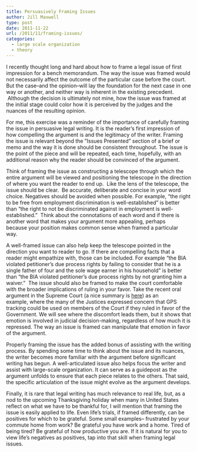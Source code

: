 ```yaml
---
title: Persuasively Framing Issues
author: Jill Maxwell
type: post
date: 2011-11-22
url: /2011/11/framing-issues/
categories:
  - large scale organization
  - theory
---
```

I recently thought long and hard about how to frame a legal issue of first impression for a bench memorandum. The way the issue was framed would not necessarily affect the outcome of the particular case before the court. But the case&#8211;and the opinion&#8211;will lay the foundation for the next case in one way or another, and neither way is inherent in the existing precedent.  Although the decision is ultimately not mine, how the issue was framed at the initial stage could color how it is perceived by the judges and the nuances of the resulting opinion.

For me, this exercise was a reminder of the importance of carefully framing the issue in persuasive legal writing. It is the reader&#8217;s first impression of how compelling the argument is and the legitimacy of the writer. Framing the issue is relevant beyond the &#8221;Issues Presented&#8221; section of a brief or memo and the way it is done should be consistent throughout. The issue is the point of the piece and will be repeated, each time, hopefully, with an additional reason why the reader should be convinced of the argument. 

Think of framing the issue as constructing a telescope through which the entire argument will be viewed and positioning the telescope in the direction of where you want the reader to end up.  Like the lens of the telescope, the issue should be clear.  Be accurate, deliberate and concise in your word choice. Negatives should be avoided when possible. For example, &#8220;the right to be free from employment discrimination is well-established&#8221; is better than &#8220;the right to not be discriminated against in employment is well-established.&#8221;  Think about the connotations of each word and if there is another word that makes your argument more appealing, perhaps because your position makes common sense when framed a particular way.  

A well-framed issue can also help keep the telescope pointed in the direction you want to reader to go. If there are compelling facts that a reader might empathize with, those can be included. For example &#8220;the BIA violated petitioner&#8217;s due process rights by failing to consider that he is a single father of four and the sole wage earner in his household&#8221; is better than &#8220;the BIA violated petitioner&#8217;s due process rights by not granting him a waiver.&#8221;  The issue should also be framed to make the court comfortable with the broader implications of ruling in your favor. Take the recent oral argument in the Supreme Court (a nice summary is [here][1]) as an example, where the many of the Justices expressed concern that GPS tracking could be used on members of the Court if they ruled in favor of the Government. We will see where the discomfort leads them, but it shows that emotion is involved in judicial decision-making, regardless of how much it is repressed. The way an issue is framed can manipulate that emotion in favor of the argument.

Properly framing the issue has the added bonus of assisting with the writing process. By spending some time to think about the issue and its nuances, the writer becomes more familiar with the argument before significant writing has begun. A well-articulated issue also helps focus the writer and assist with large-scale organization. It can serve as a guidepost as the argument unfolds to ensure that each piece relates to the others. That said, the specific articulation of the issue might evolve as the argument develops.

Finally, it is rare that legal writing has much relevance to real life, but, as a nod to the upcoming Thanksgiving holiday when many in United States reflect on what we have to be thankful for, I will mention that framing the issue is easily applied to life. Even life&#8217;s trials, if framed differently, can be positives for which to be grateful. Some small examples&#8211; frustrated by your commute home from work? Be grateful you have work and a home. Tired of being tired? Be grateful of how productive you are. If it is natural for you to view life&#8217;s negatives as positives, tap into that skill when framing legal issues.

 [1]: http://opinionator.blogs.nytimes.com/2011/11/16/reasonable-expectations/?scp=3&sq=greenhouse&st=cse
